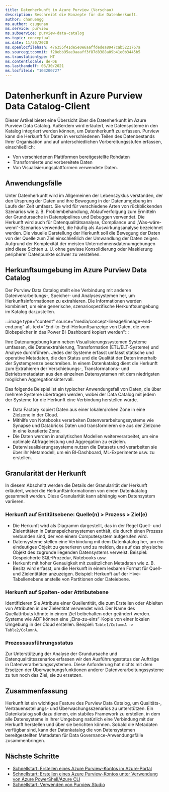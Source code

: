 ```yaml
---
title: Datenherkunft in Azure Purview (Vorschau)
description: Beschreibt die Konzepte für die Datenherkunft.
author: chanuengg
ms.author: csugunan
ms.service: purview
ms.subservice: purview-data-catalog
ms.topic: conceptual
ms.date: 11/30/2020
ms.openlocfilehash: 476355f41de5e0e6aaffdedea8947cab5221767a
ms.sourcegitcommit: f28ebb95ae9aaaff3f87d8388a09b41e0b3445b5
ms.translationtype: HT
ms.contentlocale: de-DE
ms.lasthandoff: 03/30/2021
ms.locfileid: "103200727"
---
```

# <a name="data-lineage-in-azure-purview-data-catalog-client"></a>Datenherkunft in Azure Purview Data Catalog-Client

Dieser Artikel bietet eine Übersicht über die Datenherkunft im Azure Purview Data Catalog. Außerdem wird erläutert, wie Datensysteme in den Katalog integriert werden können, um Datenherkunft zu erfassen. Purview kann die Herkunft für Daten in verschiedenen Teilen des Datenbestands Ihrer Organisation und auf unterschiedlichen Vorbereitungsstufen erfassen, einschließlich:

- Von verschiedenen Plattformen bereitgestellte Rohdaten
- Transformierte und vorbereitete Daten
- Von Visualisierungsplattformen verwendete Daten.

## <a name="use-cases"></a>Anwendungsfälle

Unter Datenherkunft wird im Allgemeinen der Lebenszyklus verstanden, der den Ursprung der Daten und ihre Bewegung in der Datenumgebung im Laufe der Zeit umfasst. Sie wird für verschiedene Arten von rückblickenden Szenarios wie z. B. Problembehandlung, Ablaufverfolgung zum Ermitteln der Grundursache in Datenpipelines und Debuggen verwendet. Die Herkunft wird auch für Datenqualitätsanalyse, Compliance und „Was-wäre-wenn“-Szenarios verwendet, die häufig als Auswirkungsanalyse bezeichnet werden. Die visuelle Darstellung der Herkunft soll die Bewegung der Daten von der Quelle zum Ziel einschließlich der Umwandlung der Daten zeigen. Aufgrund der Komplexität der meisten Unternehmensdatenumgebungen sind diese Sichten u. U. ohne gewisse Konsolidierung oder Maskierung peripherer Datenpunkte schwer zu verstehen.

## <a name="lineage-experience-in-azure-purview-data-catalog"></a>Herkunftsumgebung im Azure Purview Data Catalog

Der Purview Data Catalog stellt eine Verbindung mit anderen Datenverarbeitungs-, Speicher- und Analysesystemen her, um Herkunftsinformationen zu extrahieren. Die Informationen werden kombiniert, um eine generische, szenariospezifische Herkunftsumgebung im Katalog darzustellen.

:::image type="content" source="media/concept-lineage/lineage-end-end.png" alt-text="End-to-End-Herkunftsanzeige von Daten, die vom Blobspeicher in das Power BI-Dashboard kopiert werden":::

Ihre Datenumgebung kann neben Visualisierungssystemen Systeme umfassen, die Datenextrahierung, Transformation (ETL/ELT-Systeme) und Analyse durchführen. Jedes der Systeme erfasst umfasst statische und operative Metadaten, die den Status und die Qualität der Daten innerhalb der Systemgrenze beschreiben. In einem Datenkatalog dient die Herkunft zum Extrahieren der Verschiebungs-, Transformations- und Betriebsmetadaten aus den einzelnen Datensystemen mit dem niedrigsten möglichen Aggregationsintervall.

Das folgende Beispiel ist ein typischer Anwendungsfall von Daten, die über mehrere Systeme übertragen werden, wobei der Data Catalog mit jedem der Systeme für die Herkunft eine Verbindung herstellen würde.

- Data Factory kopiert Daten aus einer lokalen/rohen Zone in eine Zielzone in der Cloud. 
- Mithilfe von Notebooks verarbeiten Datenverarbeitungssysteme wie Synapse und Databricks Daten und transformieren sie aus der Zielzone in eine kuratierte Zone.
- Die Daten werden in analytischen Modellen weiterverarbeitet, um eine optimale Abfrageleistung und Aggregation zu erzielen. 
- Datenvisualisierungssysteme nutzen die Datasets und verarbeiten sie über ihr Metamodell, um ein BI-Dashboard, ML-Experimente usw. zu erstellen.

## <a name="lineage-granularity"></a>Granularität der Herkunft

In diesem Abschnitt werden die Details der Granularität der Herkunft erläutert, wobei die Herkunftsinformationen von einem Datenkatalog gesammelt werden. Diese Granularität kann abhängig vom Datensystem variieren.

### <a name="entity-level-lineage-sources--process--targets"></a>Herkunft auf Entitätsebene: Quelle(n) > Prozess > Ziel(e) 

- Die Herkunft wird als Diagramm dargestellt, das in der Regel Quell- und Zielentitäten in Datenspeichersystemen enthält, die durch einen Prozess verbunden sind, der von einem Computesystem aufgerufen wird. 
- Datensysteme stellen eine Verbindung mit dem Datenkatalog her, um ein eindeutiges Objekt zu generieren und zu melden, das auf das physische Objekt des zugrunde liegenden Datensystems verweist. Beispiel: Gespeicherte SQL-Prozedur, Notebooks usw.
- Herkunft mit hoher Genauigkeit mit zusätzlichen Metadaten wie z. B. Besitz wird erfasst, um die Herkunft in einem lesbaren Format für Quell- und Zielentitäten anzuzeigen. Beispiel: Herkunft auf der Hive-Tabellenebene anstelle von Partitionen oder Dateiebene.

### <a name="column-or-attribute-level-lineage"></a>Herkunft auf Spalten- oder Attributebene

Identifizieren Sie Attribute einer Quellentität, die zum Erstellen oder Ableiten von Attributen in der Zielentität verwendet wird. Der Name des Quellattributs könnte in einem Ziel beibehalten oder geändert werden. Systeme wie ADF können eine „Eins-zu-eins“-Kopie von einer lokalen Umgebung in der Cloud erstellen. Beispiel: `Table1/ColumnA -> Table2/ColumnA`.

### <a name="process-execution-status"></a>Prozessausführungsstatus

Zur Unterstützung der Analyse der Grundursache und Datenqualitätsszenarios erfassen wir den Ausführungsstatus der Aufträge in Datenverarbeitungssystemen. Diese Anforderung hat nichts mit dem Ersetzen der Überwachungsfunktionen anderer Datenverarbeitungssysteme zu tun noch das Ziel, sie zu ersetzen. 

## <a name="summary"></a>Zusammenfassung

Herkunft ist ein wichtiges Feature des Purview Data Catalog, um Qualitäts-, Vertrauensstellungs- und Überwachungsszenarios zu unterstützen. Ein Datenkatalog soll dazu dienen, ein stabiles Framework zu erstellen, in dem alle Datensysteme in Ihrer Umgebung natürlich eine Verbindung mit der Herkunft herstellen und über sie berichten können. Sobald die Metadaten verfügbar sind, kann der Datenkatalog die von Datensystemen bereitgestellten Metadaten für Data Governance-Anwendungsfälle zusammenbringen.

## <a name="next-steps"></a>Nächste Schritte

* [Schnellstart: Erstellen eines Azure Purview-Kontos im Azure-Portal](create-catalog-portal.md)
* [Schnellstart: Erstellen eines Azure Purview-Kontos unter Verwendung von Azure PowerShell/Azure CLI](create-catalog-powershell.md)
* [Schnellstart: Verwenden von Purview Studio](use-purview-studio.md)
